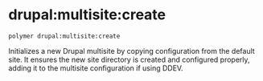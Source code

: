 # drupal:multisite:create

```shell
polymer drupal:multisite:create
```

Initializes a new Drupal multisite by copying configuration from the default site. It ensures the new site directory is created and configured properly, adding it to the multisite configuration if using DDEV.
